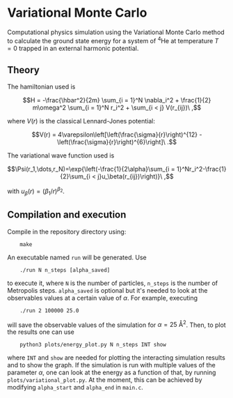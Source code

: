 # Variational Monte Carlo
Computational physics simulation using the Variational Monte Carlo method to calculate the ground state energy for a system of $^4\text{He}$ at temperature $T = 0$ trapped in an external harmonic potential. 

## Theory

The hamiltonian used is
```math
H = -\frac{\hbar^2}{2m} \sum_{i = 1}^N \nabla_i^2 + \frac{1}{2} m\omega^2 \sum_{i = 1}^N r_i^2 + \sum_{i < j} V(r_{ij})\ ,
```

where $V(r)$ is the classical Lennard-Jones potential:
```math
V(r) = 4\varepsilon\left[\left(\frac{\sigma}{r}\right)^{12} - \left(\frac{\sigma}{r}\right)^{6}\right]\ .
```

The variational wave function used is
```math
\Psi(r_1,\dots,r_N)=\exp{\left(-\frac{1}{2\alpha}\sum_{i = 1}^Nr_i^2-\frac{1}{2}\sum_{i < j}u_\beta(r_{ij})\right)}\ ,
```

with $u_\beta(r) = (\beta_1/r)^{\beta_2}$.

## Compilation and execution
Compile in the repository directory using:
```
    make
```
An executable named `run` will be generated. Use
```
    ./run N n_steps [alpha_saved]
```
to execute it, where `N` is the number of particles, `n_steps` is the number of Metropolis steps. `alpha_saved` is optional but it's needed to look at the observables values at a certain value of $\alpha$. For example, executing
```
    ./run 2 100000 25.0
```
will save the observable values of the simulation for $\alpha = 25\ \text{Å}^2$. Then, to plot the results one can use
```
    python3 plots/energy_plot.py N n_steps INT show
```
where `INT` and `show` are needed for plotting the interacting simulation results and to show the graph. If the simulation is run with multiple values of the parameter $\alpha$, one can look at the energy as a function of that, by running `plots/variational_plot.py`. At the moment, this can be achieved by modifying `alpha_start` and `alpha_end` in `main.c`.